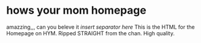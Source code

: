 # hows your mom homepage
amazzing,,, can you beleve it
*insert separator here*
This is the HTML for the Homepage on HYM.
Ripped STRAIGHT from the chan. High quality.
